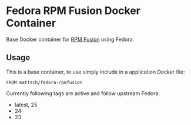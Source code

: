 # Fedora RPM Fusion Docker Container

Base Docker container for [RPM Fusion](http://rpmfusion.org/) using Fedora.

## Usage

This is a base container, to use simply include in a application Docker file:
```
FROM mattsch/fedora-rpmfusion
```

Currently following tags are active and follow upstream Fedora:
* latest, 25
* 24
* 23

